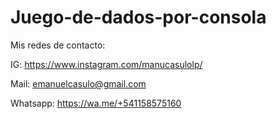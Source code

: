 # Juego-de-dados-por-consola

Mis redes de contacto:

IG: https://www.instagram.com/manucasulolp/

Mail: emanuelcasulo@gmail.com

Whatsapp: https://wa.me/+541158575160
